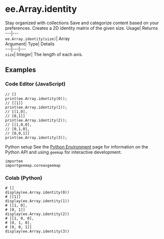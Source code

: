  
#  ee.Array.identity
Stay organized with collections  Save and categorize content based on your preferences. 
Creates a 2D identity matrix of the given size. Usage| Returns  
---|---  
`ee.Array.identity(size)`| Array  
Argument| Type| Details  
---|---|---  
`size`| Integer| The length of each axis.  
## Examples
### Code Editor (JavaScript)
```
// []
print(ee.Array.identity(0));
// [[1]]
print(ee.Array.identity(1));
// [[1,0],
// [0,1]]
print(ee.Array.identity(2));
// [[1,0,0],
// [0,1,0],
// [0,0,1]]
print(ee.Array.identity(3));
```

Python setup
See the [ Python Environment](https://developers.google.com/earth-engine/guides/python_install) page for information on the Python API and using `geemap` for interactive development.
```
importee
importgeemap.coreasgeemap
```

### Colab (Python)
```
# []
display(ee.Array.identity(0))
# [[1]]
display(ee.Array.identity(1))
# [[1, 0],
# [0, 1]]
display(ee.Array.identity(2))
# [[1, 0, 0],
# [0, 1, 0],
# [0, 0, 1]]
display(ee.Array.identity(3))
```

